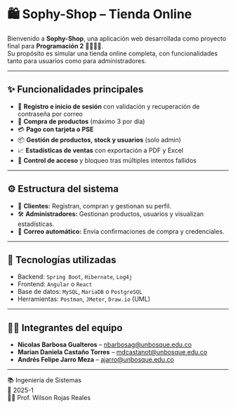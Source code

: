 # 🛍️ Sophy-Shop – Tienda Online

Bienvenido a **Sophy-Shop**, una aplicación web desarrollada como proyecto final para **Programación 2** 👨‍💻👩‍💻.  
Su propósito es simular una tienda online completa, con funcionalidades tanto para usuarios como para administradores.

---

## ✨ Funcionalidades principales

- 👤 **Registro e inicio de sesión** con validación y recuperación de contraseña por correo
- 🛒 **Compra de productos** (máximo 3 por día)
- 💳 **Pago con tarjeta o PSE**
- 📦 **Gestión de productos, stock y usuarios** (solo admin)
- 📈 **Estadísticas de ventas** con exportación a PDF y Excel
- 🔐 **Control de acceso** y bloqueo tras múltiples intentos fallidos

---

## ⚙️ Estructura del sistema

- 👥 **Clientes:** Registran, compran y gestionan su perfil.
- 🛠️ **Administradores:** Gestionan productos, usuarios y visualizan estadísticas.
- 🔁 **Correo automático:** Envía confirmaciones de compra y credenciales.

---

## 🧩 Tecnologías utilizadas

- Backend: `Spring Boot`, `Hibernate`, `Log4j`
- Frontend: `Angular` o `React`
- Base de datos: `MySQL`, `MariaDB` o `PostgreSQL`
- Herramientas: `Postman`, `JMeter`, `Draw.io` (UML)

---

## 👨‍💻 Integrantes del equipo

- **Nicolas Barbosa Gualteros** – [nbarbosag@unbosque.edu.co](mailto:nbarbosag@unbosque.edu.co)
- **Marian Daniela Castaño Torres** – [mdcastanot@unbosque.edu.co](mailto:mdcastanot@unbosque.edu.co)
- **Andrés Felipe Jarro Meza** – [ajarro@unbosque.edu.co](mailto:ajarro@unbosque.edu.co)

---

📚 Ingeniería de Sistemas  
📆 2025-1  
👨‍🏫 Prof. Wilson Rojas Reales

